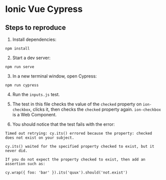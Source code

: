 # Ionic Vue Cypress

## Steps to reproduce

1. Install dependencies:

```shell
npm install
```

2. Start a dev server:

```shell
npm run serve
```

3. In a new terminal window, open Cypress:

```shell
npm run cypress
```

4. Run the `inputs.js` test. 

5. The test in this file checks the value of the `checked` property on `ion-checkbox`, clicks it, then checks the `checked` property again. `ion-checkbox` is a Web Component.

6. You should notice that the test fails with the error:

```shell
Timed out retrying: cy.its() errored because the property: checked does not exist on your subject.

cy.its() waited for the specified property checked to exist, but it never did.

If you do not expect the property checked to exist, then add an assertion such as:

cy.wrap({ foo: 'bar' }).its('quux').should('not.exist')
```
